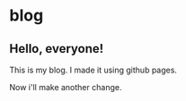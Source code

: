 # blog

## Hello, everyone!

This is my blog. I made it using github pages.

Now i'll make another change.